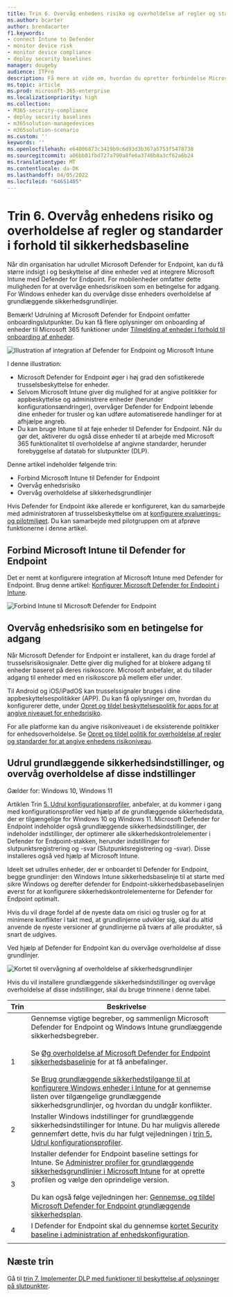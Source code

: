 ```yaml
---
title: Trin 6. Overvåg enhedens risiko og overholdelse af regler og standarder i forhold til sikkerhedsbaseline
ms.author: bcarter
author: brendacarter
f1.keywords:
- connect Intune to Defender
- monitor device risk
- monitor device compliance
- deploy security baselines
manager: dougeby
audience: ITPro
description: Få mere at vide om, hvordan du opretter forbindelse Microsoft Intune til Defender for Endpoint og overvåger enhedsrisici som en betingelse for adgang.
ms.topic: article
ms.prod: microsoft-365-enterprise
ms.localizationpriority: high
ms.collection:
- M365-security-compliance
- deploy security baselines
- m365solution-managedevices
- m365solution-scenario
ms.custom: ''
keywords: ''
ms.openlocfilehash: e64006873c3419b9c6d93d3b367a5753f5478738
ms.sourcegitcommit: a06bb81fbd727a790a8fe6a3746b8a3cf62a6b24
ms.translationtype: MT
ms.contentlocale: da-DK
ms.lasthandoff: 04/05/2022
ms.locfileid: "64651405"
---
```

# <a name="step-6-monitor-device-risk-and-compliance-to-security-baselines"></a>Trin 6. Overvåg enhedens risiko og overholdelse af regler og standarder i forhold til sikkerhedsbaseline

Når din organisation har udrullet Microsoft Defender for Endpoint, kan du få større indsigt i og beskyttelse af dine enheder ved at integrere Microsoft Intune med Defender for Endpoint. For mobilenheder omfatter dette muligheden for at overvåge enhedsrisikoen som en betingelse for adgang. For Windows enheder kan du overvåge disse enheders overholdelse af grundlæggende sikkerhedsgrundlinjer. 

Bemærk! Udrulning af Microsoft Defender for Endpoint omfatter onboardingslutpunkter. Du kan få flere oplysninger om onboarding af enheder til Microsoft 365 funktioner under [Tilmelding af enheder i forhold til onboarding af enheder](manage-devices-with-intune-overview.md#enrolling-devices-vs-onboarding-devices).  

![Illustration af integration af Defender for Endpoint og Microsoft Intune](../media/devices/devices-defender-for-endpoint-steps.png#lightbox)

I denne illustration:
- Microsoft Defender for Endpoint øger i høj grad den sofistikerede trusselsbeskyttelse for enheder. 
- Selvom Microsoft Intune giver dig mulighed for at angive politikker for appbeskyttelse og administrere enheder (herunder konfigurationsændringer), overvåger Defender for Endpoint løbende dine enheder for trusler og kan udføre automatiserede handlinger for at afhjælpe angreb. 
- Du kan bruge Intune til at føje enheder til Defender for Endpoint. Når du gør det, aktiverer du også disse enheder til at arbejde med Microsoft 365 funktionalitet til overholdelse af angivne standarder, herunder forebyggelse af datatab for slutpunkter (DLP).

Denne artikel indeholder følgende trin:
- Forbind Microsoft Intune til Defender for Endpoint
- Overvåg enhedsrisiko
- Overvåg overholdelse af sikkerhedsgrundlinjer

Hvis Defender for Endpoint ikke allerede er konfigureret, kan du samarbejde med administratoren af trusselsbeskyttelse om at [konfigurere evaluerings- og pilotmiljøet](../security/defender/eval-defender-endpoint-overview.md). Du kan samarbejde med pilotgruppen om at afprøve funktionerne i denne artikel.

## <a name="connect-microsoft-intune-to-defender-for-endpoint"></a>Forbind Microsoft Intune til Defender for Endpoint

Det er nemt at konfigurere integration af Microsoft Intune med Defender for Endpoint. Brug denne artikel: [Konfigurer Microsoft Defender for Endpoint i Intune](/mem/intune/protect/advanced-threat-protection-configure). 

![Forbind Intune til Microsoft Defender for Endpoint](../media/devices/connect-intune-to-microsoft-defender.png#lightbox)

## <a name="monitor-device-risk-as-a-condition-for-access"></a>Overvåg enhedsrisiko som en betingelse for adgang

Når Microsoft Defender for Endpoint er installeret, kan du drage fordel af trusselsrisikosignaler. Dette giver dig mulighed for at blokere adgang til enheder baseret på deres risikoscore. Microsoft anbefaler, at du tillader adgang til enheder med en risikoscore på mellem eller under.

Til Android og iOS/iPadOS kan trusselssignaler bruges i dine appbeskyttelsespolitikker (APP). Du kan få oplysninger om, hvordan du konfigurerer dette, under [Opret og tildel beskyttelsespolitik for apps for at angive niveauet for enhedsrisiko](/mem/intune/protect/advanced-threat-protection-configure).

For alle platforme kan du angive risikoniveauet i de eksisterende politikker for enhedsoverholdelse. Se [Opret og tildel politik for overholdelse af regler og standarder for at angive enhedens risikoniveau](/mem/intune/protect/advanced-threat-protection-configure).

## <a name="deploy-security-baselines-and-monitor-compliance-to-these-settings"></a>Udrul grundlæggende sikkerhedsindstillinger, og overvåg overholdelse af disse indstillinger

Gælder for: Windows 10, Windows 11

Artiklen Trin [5. Udrul konfigurationsprofiler](manage-devices-with-intune-configuration-profiles.md), anbefaler, at du kommer i gang med konfigurationsprofiler ved hjælp af de grundlæggende sikkerhedsdata, der er tilgængelige for Windows 10 og Windows 11. Microsoft Defender for Endpoint indeholder også grundlæggende sikkerhedsindstillinger, der indeholder indstillinger, der optimerer alle sikkerhedskontrolelementer i Defender for Endpoint-stakken, herunder indstillinger for slutpunktsregistrering og -svar (Slutpunktsregistrering og -svar). Disse installeres også ved hjælp af Microsoft Intune.

Ideelt set udrulles enheder, der er onboardet til Defender for Endpoint, begge grundlinjer: den Windows Intune sikkerhedsbaselinje til at starte med sikre Windows og derefter defender for Endpoint-sikkerhedsbasebaselinjen øverst for at konfigurere sikkerhedskontrolelementerne for Defender for Endpoint optimalt.

Hvis du vil drage fordel af de nyeste data om risici og trusler og for at minimere konflikter i takt med, at grundlinjerne udvikler sig, skal du altid anvende de nyeste versioner af grundlinjerne på tværs af alle produkter, så snart de udgives. 

Ved hjælp af Defender for Endpoint kan du overvåge overholdelse af disse grundlinjer. 

![Kortet til overvågning af overholdelse af sikkerhedsgrundlinjer](../media/devices/secconmgmt-baseline-card.png#lightbox)

Hvis du vil installere grundlæggende sikkerhedsindstillinger og overvåge overholdelse af disse indstillinger, skal du bruge trinnene i denne tabel.


|Trin  |Beskrivelse  |
|---------|---------|
|1     |Gennemse vigtige begreber, og sammenlign Microsoft Defender for Endpoint og Windows Intune grundlæggende sikkerhedsbegreber. <br><br>Se [Øg overholdelse af Microsoft Defender for Endpoint sikkerhedsbaselinje](../security/defender-endpoint/configure-machines-security-baseline.md) for at få anbefalinger.<br><br>Se [Brug grundlæggende sikkerhedstilgange til at konfigurere Windows enheder i Intune ](/mem/intune/protect/security-baselines) for at gennemse listen over tilgængelige grundlæggende sikkerhedsgrundlinjer, og hvordan du undgår konflikter.         |
|2     |  Installer Windows indstillinger for grundlæggende sikkerhedsindstillinger for Intune. Du har muligvis allerede gennemført dette, hvis du har fulgt vejledningen i [trin 5. Udrul konfigurationsprofiler](manage-devices-with-intune-configuration-profiles.md).        |
|3    |  Installer defender for Endpoint baseline settings for Intune. Se [Administrer profiler for grundlæggende sikkerhedsgrundlinjer i Microsoft Intune](/mem/intune/protect/security-baselines-configure) for at oprette profilen og vælge den oprindelige version.<br><br>Du kan også følge vejledningen her: [Gennemse, og tildel Microsoft Defender for Endpoint grundlæggende sikkerhedsplan](../security/defender-endpoint/configure-machines-security-baseline.md#review-and-assign-the-microsoft-defender-for-endpoint-security-baseline).     |
|4     | I Defender for Endpoint skal du gennemse [kortet Security baseline i administration af enhedskonfiguration](../security/defender-endpoint/configure-machines.md).          |
| | |

## <a name="next-steps"></a>Næste trin
Gå til [trin 7. Implementer DLP med funktioner til beskyttelse af oplysninger på slutpunkter](manage-devices-with-intune-dlp-mip.md).